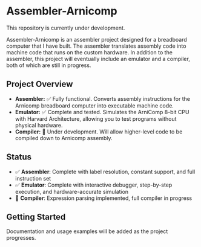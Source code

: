 # Assembler-Arnicomp

This repository is currently under development.

Assembler-Arnicomp is an assembler project designed for a breadboard computer that I have built. The assembler translates assembly code into machine code that runs on the custom hardware. In addition to the assembler, this project will eventually include an emulator and a compiler, both of which are still in progress.

## Project Overview

- **Assembler:** ✅ Fully functional. Converts assembly instructions for the Arnicomp breadboard computer into executable machine code.
- **Emulator:** ✅ Complete and tested. Simulates the ArniComp 8-bit CPU with Harvard Architecture, allowing you to test programs without physical hardware.
- **Compiler:** 🚧 Under development. Will allow higher-level code to be compiled down to Arnicomp assembly.

## Status

- ✅ **Assembler**: Complete with label resolution, constant support, and full instruction set
- ✅ **Emulator**: Complete with interactive debugger, step-by-step execution, and hardware-accurate simulation
- 🚧 **Compiler**: Expression parsing implemented, full compiler in progress

## Getting Started

Documentation and usage examples will be added as the project progresses.
